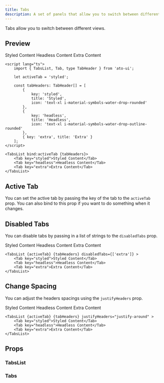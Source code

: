 ```yaml
---
title: Tabs
description: A set of panels that allow you to switch between different views.
---
```


<script>
	import PropsTable from './PropsTable.svelte';
    import tabs_list_docs from '$lib/components/tabs/tabs-list.svelte?raw&sveld';
    import tab_docs from '$lib/components/tabs/tabs.svelte?raw&sveld';

	import { TabsList, Tab } from '@ato-ui';

	const tabHeaders = [
		{
			key: 'styled',
			title: 'Styled',
			icon: 'text-xl i-material-symbols-water-drop-rounded'
		},
		{
			key: 'headless',
			title: 'Headless',
			icon: 'text-xl i-material-symbols-water-drop-outline-rounded'
		},
		{ key: 'extra', title: 'Extra' }
	];
</script>

Tabs allow you to switch between different views.

## Preview

<Usage>
    <TabsList activeTab="styled" {tabHeaders}>
		<Tab key="styled">Styled Content</Tab>
		<Tab key="headless">Headless Content</Tab>
		<Tab key="extra">Extra Content</Tab>
	</TabsList>
</Usage>

```svelte
<script lang="ts">
	import { TabsList, Tab, type TabHeader } from 'ato-ui';

    let activeTab = 'styled';

	const tabHeaders: TabHeader[] = [
		{
			key: 'styled',
			title: 'Styled',
			icon: 'text-xl i-material-symbols-water-drop-rounded'
		},
		{
			key: 'headless',
			title: 'Headless',
			icon: 'text-xl i-material-symbols-water-drop-outline-rounded'
		},
		{ key: 'extra', title: 'Extra' }
	];
</script>

<TabsList bind:activeTab {tabHeaders}>
    <Tab key="styled">Styled Content</Tab>
    <Tab key="headless">Headless Content</Tab>
    <Tab key="extra">Extra Content</Tab>
</TabsList>
```

## Active Tab

You can set the active tab by passing the key of the tab to the `activeTab` prop. You can also bind to this prop if you want to do something when it changes.

## Disabled Tabs

You can disable tabs by passing in a list of strings to the `disabledTabs` prop.


<Usage>
    <TabsList activeTab="styled" {tabHeaders} disabledTabs={['extra']}>
		<Tab key="styled">Styled Content</Tab>
		<Tab key="headless">Headless Content</Tab>
		<Tab key="extra">Extra Content</Tab>
	</TabsList>
</Usage>

```svelte
<TabsList {activeTab} {tabHeaders} disabledTabs={['extra']} >
    <Tab key="styled">Styled Content</Tab>
    <Tab key="headless">Headless Content</Tab>
    <Tab key="extra">Extra Content</Tab>
</TabsList>
```

## Change Spacing

You can adjust the headers spacings using the `justifyHeaders` prop.

<Usage>
    <TabsList activeTab="styled" {tabHeaders} justifyHeaders="justify-around">
		<Tab key="styled">Styled Content</Tab>
		<Tab key="headless">Headless Content</Tab>
		<Tab key="extra">Extra Content</Tab>
	</TabsList>
</Usage>

```svelte
<TabsList {activeTab} {tabHeaders} justifyHeaders="justify-around" >
    <Tab key="styled">Styled Content</Tab>
    <Tab key="headless">Headless Content</Tab>
    <Tab key="extra">Extra Content</Tab>
</TabsList>
```

## Props

### TabsList

<PropsTable props={tabs_list_docs.props} />

### Tabs

<PropsTable props={tab_docs.props} />